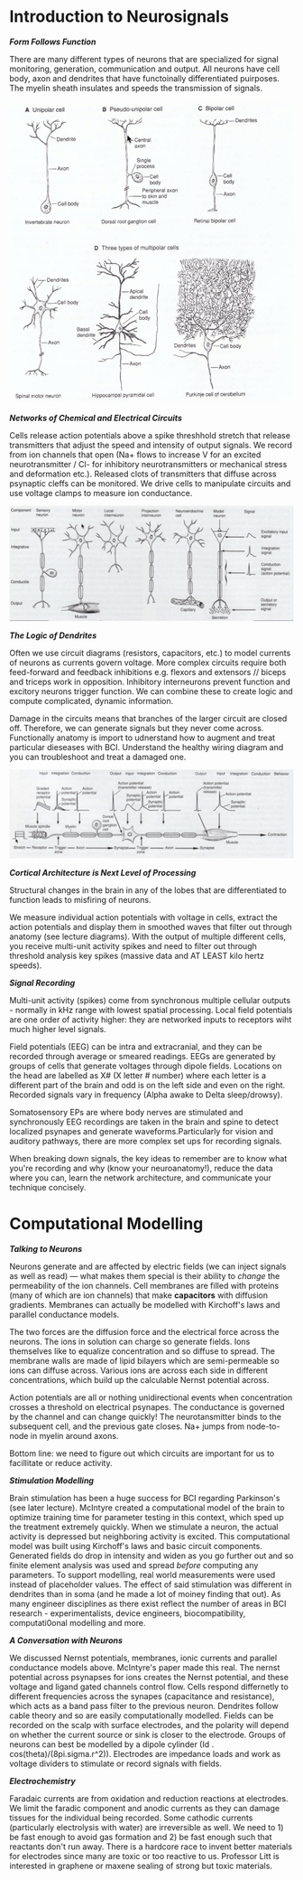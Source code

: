 # Introduction to Neurosignals

***Form Follows Function***
  
There are many different types of neurons that are specialized for signal monitoring, generation, communication and output. All neurons have cell body, axon and dendrites that have functoinally differentiated puirposes. The myelin sheath insulates and speeds the transmission of signals. 

![](/Images/neuronanatomy.png)
  
***Networks of Chemical and Electrical Circuits***

Cells release action potentials above a spike threshhold stretch that release transmitters that adjust the speed and intensity of output signals. We record from ion channels that open (Na+ flows to increase V for an excited neurotransmitter / Cl- for inhibitory neurotransmitters or mechanical stress and deformation etc.). Released clots of transmitters that diffuse across psynaptic cleffs can be monitored. We drive cells to manipulate circuits and use voltage clamps to measure ion conductance. 

![](/Images/neurontypes.png)

***The Logic of Dendrites***

Often we use circuit diagrams (resistors, capacitors, etc.) to model currents of neurons as currents govern voltage. More complex circuits require both feed-forward and feedback inhibitions e.g. flexors and extensors // biceps and triceps work in opposition. Inhibitory interneurons prevent function and excitory neurons trigger function. We can combine these to create logic and compute complicated, dynamic information.

Damage in the circuits means that branches of the larger circuit are closed off. Therefore, we can generate signals but they never come across. Functionally anatomy is import to udnerstand how to augment and treat particular dieseases with BCI. Understand the healthy wiring diagram and you can troubleshoot and treat a damaged one. 

![](/Images/reflexcircuit.png)

***Cortical Architecture is Next Level of Processing***

Structural changes in the brain in any of the lobes that are differentiated to function leads to misfiring of neurons. 

We measure individual action potentials with voltage in cells, extract the action potentials and display them in smoothed waves that filter out through anatomy (see lecture diagrams). With the output of multiple different cells, you receive multi-unit activity spikes and need to filter out through threshold analysis key spikes (massive data and AT LEAST kilo hertz speeds).

***Signal Recording***

Multi-unit activity (spikes) come from synchronous multiple cellular outputs - normally in kHz range with lowest spatial processing. Local field potentials are one order of activity higher: they are networked inputs to receptors wiht much higher level signals. 

Field potentials (EEG) can be intra and extracranial, and they can be recorded through average or smeared readings. EEGs are generated by groups of cells that generate voltages through dipole fields. Locations on the head are labelled as X# (X letter # number) where each letter is a different part of the brain and odd is on the left side and even on the right. Recorded signals vary in frequency (Alpha awake to Delta sleep/drowsy).

Somatosensory EPs are where body nerves are stimulated and synchronously EEG recordings are taken in the brain and spine to detect localized psynapes and generate waveforms.Particularly for vision and auditory pathways, there are more complex set ups for recording signals. 

When breaking down signals, the key ideas to remember are to know what you're recording and why (know your neuroanatomy!), reduce the data where you can, learn the network architecture, and communicate your technique concisely.


# Computational Modelling

***Talking to Neurons***

Neurons generate and are affected by electric fields (we can inject signals as well as read) — what makes them special is their ability to *change* the permeability of the ion channels. Cell membranes are filled with proteins (many of which are ion channels) that make **capacitors** with diffusion gradients. Membranes can actually be modelled with Kirchoff's laws and parallel conductance models. 

The two forces are the diffusion force and the electrical force across the neurons. The ions in solution can charge so generate fields. Ions themselves like to equalize concentration and so diffuse to spread. The membrane walls are made of lipid bilayers which are semi-permeable so ions can diffuse across. Various ions are across each side in different concentrations, which build up the calculable Nernst potential across.

Action potentials are all or nothing unidirectional events when concentration crosses a threshold on electrical psynapes. The conductance is governed by the channel and can change quickly! The neurotansmitter binds to the subsequent cell, and the previous gate closes. Na+ jumps from node-to-node in myelin around axons. 

Bottom line: we need to figure out which circuits are important for us to facillitate or reduce activity.

***Stimulation Modelling***

Brain stimulation has been a huge success for BCI regarding Parkinson's (see later lecture). McIntyre created a computational model of the brain to optimize training time for parameter testing in this context, which sped up the treatment extremely quickly. When we stimulate a neuron, the actual activity is depressed but neighboring activity is excited. This computational model was built using Kirchoff's laws and basic circuit components. Generated fields do drop in intensity and widen as you go further out and so finite element analysis was used and spread *before* computing any parameters. To support modelling, real world measurements were used instead of placeholder values.  The effect of said stimulation was different in dendrites than in soma (and he made a lot of moiney finding that out). As many engineer disciplines as there exist reflect the number of areas in BCI research - experimentalists, device engineers, biocompatibility, computati0onal modelling and more. 

***A Conversation with Neurons***

We discussed Nernst potentials, membranes, ionic currents and parallel conductance models above. McIntyre's paper made this real. The nernst potential across psynapses for ions creates the Nernst potential, and these voltage and ligand gated channels control flow.  Cells respond differnetly to different frequencies across the synapes (capacitance and resistance), which acts as a band pass filter to the previous neuron. Dendrites follow cable theory and so are easily computationally modelled. Fields can be recorded on the scalp with surface electrodes, and the polarity will depend on whether the current source or sink is closer to the electrode. Groups of neurons can best be modelled by a dipole cylinder (Id . cos(theta)/(8pi.sigma.r^2)). Electrodes are impedance loads and work as voltage dividers to stimulate or record signals with fields. 

***Electrochemistry***

Faradaic currents are from oxidation and reduction reactions at electrodes. We limit the faradic component and anodic currents as they can damage tissues for the individual being recorded. Some cathodic currents (particularly electrolysis with water) are irreversible as well. We need to 1) be fast enough to avoid gas formation and 2) be fast enough such that reactants don't run away. There is a hardcore race to invent better materials for electrodes since many are toxic or too reactive to us. Professor Litt is interested in graphene or maxene sealing of strong but toxic materials.

